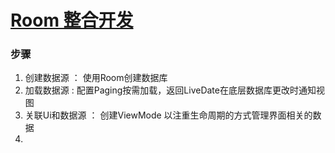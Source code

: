 # [Room 整合开发](https://codelabs.developers.google.com/codelabs/android-room-with-a-view-kotlin/#0)

### 步骤
1. 创建数据源 ： 使用Room创建数据库
2. 加载数据源 : 配置Paging按需加载，返回LiveDate在底层数据库更改时通知视图
3. 关联Ui和数据源 ：  创建ViewMode 以注重生命周期的方式管理界面相关的数据
4. 
